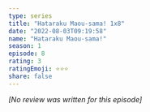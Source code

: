 ```yaml
---
type: series
title: "Hataraku Maou-sama! 1x8"
date: "2022-08-03T09:19:58"
name: "Hataraku Maou-sama!"
season: 1
episode: 8
rating: 3
ratingEmoji: ⭐️⭐️⭐️
share: false
---
```


_[No review was written for this episode]_
